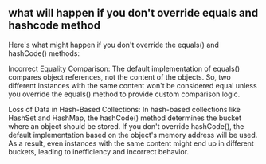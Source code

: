 ## what will happen if you don't override equals and hashcode method

Here's what might happen if you don't override the equals() and hashCode() methods:

Incorrect Equality Comparison: The default implementation of equals() compares object references, not the content of the objects. So, two different instances with the same content won't be considered equal unless you override the equals() method to provide custom comparison logic.

Loss of Data in Hash-Based Collections: In hash-based collections like HashSet and HashMap, the hashCode() method determines the bucket where an object should be stored. If you don't override hashCode(), the default implementation based on the object's memory address will be used. As a result, even instances with the same content might end up in different buckets, leading to inefficiency and incorrect behavior.
